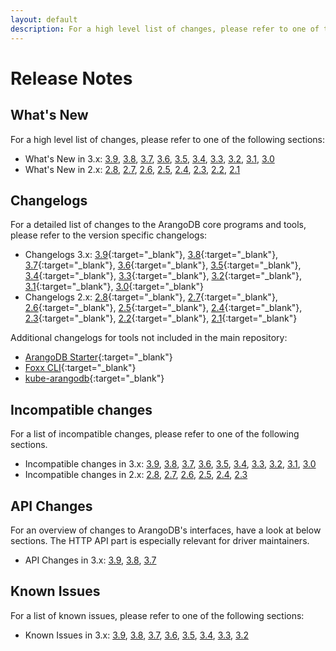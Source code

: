 ```yaml
---
layout: default
description: For a high level list of changes, please refer to one of the following sections
---
```

Release Notes
=============

What's New
----------

For a high level list of changes, please refer to one of the following sections:

- What's New in 3.x:
  [3.9](release-notes-new-features39.html),
  [3.8](release-notes-new-features38.html),
  [3.7](release-notes-new-features37.html),
  [3.6](release-notes-new-features36.html),
  [3.5](release-notes-new-features35.html),
  [3.4](release-notes-new-features34.html),
  [3.3](release-notes-new-features33.html),
  [3.2](release-notes-new-features32.html),
  [3.1](release-notes-new-features31.html),
  [3.0](release-notes-new-features30.html)
- What's New in 2.x:
  [2.8](release-notes-new-features28.html),
  [2.7](release-notes-new-features27.html),
  [2.6](release-notes-new-features26.html),
  [2.5](release-notes-new-features25.html),
  [2.4](release-notes-new-features24.html),
  [2.3](release-notes-new-features23.html),
  [2.2](release-notes-new-features22.html),
  [2.1](release-notes-new-features21.html)

Changelogs
----------

For a detailed list of changes to the ArangoDB core programs and tools,
please refer to the version specific changelogs:

- Changelogs 3.x:
  [3.9](https://raw.githubusercontent.com/arangodb/arangodb/3.9/CHANGELOG){:target="_blank"},
  [3.8](https://raw.githubusercontent.com/arangodb/arangodb/3.8/CHANGELOG){:target="_blank"},
  [3.7](https://raw.githubusercontent.com/arangodb/arangodb/3.7/CHANGELOG){:target="_blank"},
  [3.6](https://raw.githubusercontent.com/arangodb/arangodb/3.6/CHANGELOG){:target="_blank"},
  [3.5](https://raw.githubusercontent.com/arangodb/arangodb/3.5/CHANGELOG){:target="_blank"},
  [3.4](https://raw.githubusercontent.com/arangodb/arangodb/3.4/CHANGELOG){:target="_blank"},
  [3.3](https://raw.githubusercontent.com/arangodb/arangodb/3.3/CHANGELOG){:target="_blank"},
  [3.2](https://raw.githubusercontent.com/arangodb/arangodb/3.2/CHANGELOG){:target="_blank"},
  [3.1](https://raw.githubusercontent.com/arangodb/arangodb/3.1/CHANGELOG){:target="_blank"},
  [3.0](https://raw.githubusercontent.com/arangodb/arangodb/3.0/CHANGELOG){:target="_blank"}
- Changelogs 2.x:
  [2.8](https://raw.githubusercontent.com/arangodb/arangodb/2.8/CHANGELOG){:target="_blank"},
  [2.7](https://raw.githubusercontent.com/arangodb/arangodb/2.7/CHANGELOG){:target="_blank"},
  [2.6](https://raw.githubusercontent.com/arangodb/arangodb/2.6/CHANGELOG){:target="_blank"},
  [2.5](https://raw.githubusercontent.com/arangodb/arangodb/2.5/CHANGELOG){:target="_blank"},
  [2.4](https://raw.githubusercontent.com/arangodb/arangodb/2.4/CHANGELOG){:target="_blank"},
  [2.3](https://raw.githubusercontent.com/arangodb/arangodb/2.3/CHANGELOG){:target="_blank"},
  [2.2](https://raw.githubusercontent.com/arangodb/arangodb/2.2/CHANGELOG){:target="_blank"},
  [2.1](https://raw.githubusercontent.com/arangodb/arangodb/2.1/CHANGELOG){:target="_blank"}

Additional changelogs for tools not included in the main repository:

- [ArangoDB Starter](https://github.com/arangodb-helper/arangodb/blob/master/CHANGELOG.md){:target="_blank"}
- [Foxx CLI](https://github.com/arangodb/foxx-cli/blob/main/CHANGELOG.md){:target="_blank"}
- [kube-arangodb](https://github.com/arangodb/kube-arangodb/blob/master/CHANGELOG.md){:target="_blank"}

Incompatible changes
--------------------

For a list of incompatible changes, please refer to one of the following sections.

- Incompatible changes in 3.x:
  [3.9](release-notes-upgrading-changes39.html),
  [3.8](release-notes-upgrading-changes38.html),
  [3.7](release-notes-upgrading-changes37.html),
  [3.6](release-notes-upgrading-changes36.html),
  [3.5](release-notes-upgrading-changes35.html),
  [3.4](release-notes-upgrading-changes34.html),
  [3.3](release-notes-upgrading-changes33.html),
  [3.2](release-notes-upgrading-changes32.html),
  [3.1](release-notes-upgrading-changes31.html),
  [3.0](release-notes-upgrading-changes30.html)
- Incompatible changes in 2.x:
  [2.8](release-notes-upgrading-changes28.html),
  [2.7](release-notes-upgrading-changes27.html),
  [2.6](release-notes-upgrading-changes26.html),
  [2.5](release-notes-upgrading-changes25.html),
  [2.4](release-notes-upgrading-changes24.html),
  [2.3](release-notes-upgrading-changes23.html)

API Changes
-----------

For an overview of changes to ArangoDB's interfaces, have a look at below
sections. The HTTP API part is especially relevant for driver maintainers.

- API Changes in 3.x:
  [3.9](release-notes-api-changes39.html),
  [3.8](release-notes-api-changes38.html),
  [3.7](release-notes-api-changes37.html)

Known Issues
------------

For a list of known issues, please refer to one of the following sections:

- Known Issues in 3.x:
  [3.9](release-notes-known-issues39.html),
  [3.8](release-notes-known-issues38.html),
  [3.7](release-notes-known-issues37.html),
  [3.6](release-notes-known-issues36.html),
  [3.5](release-notes-known-issues35.html),
  [3.4](release-notes-known-issues34.html),
  [3.3](release-notes-known-issues33.html),
  [3.2](release-notes-known-issues32.html)
